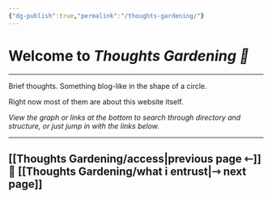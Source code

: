 ```yaml
---
{"dg-publish":true,"permalink":"/thoughts-gardening/"}
---
```



# Welcome to *Thoughts Gardening 💬*

---

Brief thoughts. Something blog-like in the shape of a circle.

Right now most of them are about this website itself. 

*View the graph or links at the bottom to search through directory and structure, or just jump in with the links below.*

---

## [[Thoughts Gardening/access\|previous page ⇽]] 💬 [[Thoughts Gardening/what i entrust\|⇾ next page]]
